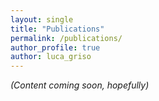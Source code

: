 ```yaml
---
layout: single
title: "Publications"
permalink: /publications/
author_profile: true
author: luca_griso
---
```

*(Content coming soon, hopefully)*
